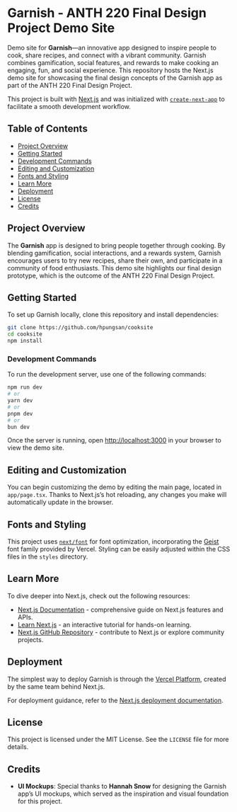 
# Garnish - ANTH 220 Final Design Project Demo Site

Demo site for **Garnish**—an innovative app designed to inspire people to cook, share recipes, and connect with a vibrant community. Garnish combines gamification, social features, and rewards to make cooking an engaging, fun, and social experience. This repository hosts the Next.js demo site for showcasing the final design concepts of the Garnish app as part of the ANTH 220 Final Design Project.

This project is built with [Next.js](https://nextjs.org) and was initialized with [`create-next-app`](https://nextjs.org/docs/app/api-reference/cli/create-next-app) to facilitate a smooth development workflow.

## Table of Contents

- [Project Overview](#project-overview)
- [Getting Started](#getting-started)
- [Development Commands](#development-commands)
- [Editing and Customization](#editing-and-customization)
- [Fonts and Styling](#fonts-and-styling)
- [Learn More](#learn-more)
- [Deployment](#deployment)
- [License](#license)
- [Credits](#credits)

## Project Overview

The **Garnish** app is designed to bring people together through cooking. By blending gamification, social interactions, and a rewards system, Garnish encourages users to try new recipes, share their own, and participate in a community of food enthusiasts. This demo site highlights our final design prototype, which is the outcome of the ANTH 220 Final Design Project.

## Getting Started

To set up Garnish locally, clone this repository and install dependencies:

```bash
git clone https://github.com/hpungsan/cooksite
cd cooksite
npm install
```

### Development Commands

To run the development server, use one of the following commands:

```bash
npm run dev
# or
yarn dev
# or
pnpm dev
# or
bun dev
```

Once the server is running, open [http://localhost:3000](http://localhost:3000) in your browser to view the demo site.

## Editing and Customization

You can begin customizing the demo by editing the main page, located in `app/page.tsx`. Thanks to Next.js’s hot reloading, any changes you make will automatically update in the browser.

## Fonts and Styling

This project uses [`next/font`](https://nextjs.org/docs/app/building-your-application/optimizing/fonts) for font optimization, incorporating the [Geist](https://vercel.com/font) font family provided by Vercel. Styling can be easily adjusted within the CSS files in the `styles` directory.

## Learn More

To dive deeper into Next.js, check out the following resources:

- [Next.js Documentation](https://nextjs.org/docs) - comprehensive guide on Next.js features and APIs.
- [Learn Next.js](https://nextjs.org/learn) - an interactive tutorial for hands-on learning.
- [Next.js GitHub Repository](https://github.com/vercel/next.js) - contribute to Next.js or explore community projects.

## Deployment

The simplest way to deploy Garnish is through the [Vercel Platform](https://vercel.com/new?utm_medium=default-template&filter=next.js&utm_source=create-next-app&utm_campaign=create-next-app-readme), created by the same team behind Next.js.

For deployment guidance, refer to the [Next.js deployment documentation](https://nextjs.org/docs/app/building-your-application/deploying).

## License

This project is licensed under the MIT License. See the `LICENSE` file for more details.

## Credits

- **UI Mockups**: Special thanks to **Hannah Snow** for designing the Garnish app’s UI mockups, which served as the inspiration and visual foundation for this project.

